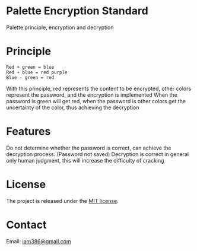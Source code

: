 # Palette Encryption Standard
Palette principle, encryption and decryption

# Principle

```
Red + green = blue
Red + blue = red purple
Blue - green = red
```

With this principle, red represents the content to be encrypted, other colors represent the password, and the encryption is implemented
When the password is green will get red, when the password is other colors get the uncertainty of the color, thus achieving the decryption

# Features
Do not determine whether the password is correct, can achieve the decryption process. (Password not saved)
Decryption is correct in general only human judgment, this will increase the difficulty of cracking

# License
The project is released under the [MIT license](http://www.opensource.org/licenses/MIT).


# Contact
Email: [iam386@gmail.com](mailto:iam386@gmail.com)